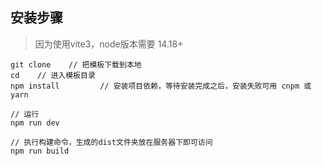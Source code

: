 ## 安装步骤
> 因为使用vite3，node版本需要 14.18+

```
git clone    // 把模板下载到本地
cd    // 进入模板目录
npm install         // 安装项目依赖，等待安装完成之后，安装失败可用 cnpm 或 yarn

// 运行
npm run dev

// 执行构建命令，生成的dist文件夹放在服务器下即可访问
npm run build
```

